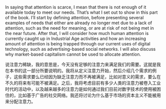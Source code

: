 In saying that attention is scarce, I mean that there is not enough of it available today to meet our needs. That’s what I set out to show in this part of the book. I’ll start by defining attention, before presenting several examples of needs that either are already no longer met due to a lack of attention, such as the need for meaning, or are at risk of not being met in the near future. After that, I will consider how much human attention is currently caught up in Industrial Age activities and how an increasing amount of attention is being trapped through our current uses of digital technology, such as advertising-based social networks. I will also discuss why market-based capitalism cannot be used to allocate attention.

说注意力稀缺，我的意思是，今天没有足够的注意力来满足我们的需要。这就是我在本书的这一部分所要说明的。我将从定义注意力开始，然后介绍几个需求的例子，这些需求要么已经因为缺乏注意力而不再被满足，比如对意义的需求，要么在不久的将来有可能不被满足。之后，我将考虑目前有多少人类的注意力被卷入工业时代的活动中，以及越来越多的注意力是如何通过我们目前对数字技术的使用被困住的，比如基于广告的社交网络。我还将讨论为什么基于市场的资本主义不能被用来分配注意力。

